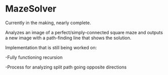 # MazeSolver
Currently in the making, nearly complete.

Analyzes an image of a perfect/simply-connected square maze and outputs a new image with a path-finding line that shows the solution.

Implementation that is still being worked on:

   -Fully functioning recursion
  
   -Process for analyzing split path going opposite directions
